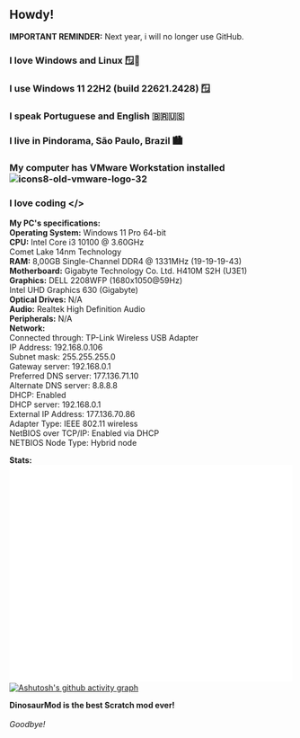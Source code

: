 
## Howdy!

**IMPORTANT REMINDER:** Next year, i will no longer use GitHub.

### I love Windows and Linux 🪟🐧

### I use Windows 11 22H2 (build 22621.2428) 🪟

### I speak Portuguese and English 🇧🇷🇺🇸

### I live in Pindorama, São Paulo, Brazil 🏙

### My computer has VMware Workstation installed <img src="https://i.ibb.co/522rf98/icons8-old-vmware-logo-32.png" alt="icons8-old-vmware-logo-32" border="0">

### I love coding &lt;/&gt;


**My PC's specifications:** <br/>
**Operating System:** Windows 11 Pro 64-bit <br/>
**CPU:** Intel Core i3 10100 @ 3.60GHz <br/> Comet Lake 14nm Technology <br/>
**RAM:** 8,00GB Single-Channel DDR4 @ 1331MHz (19-19-19-43) <br/>
**Motherboard:** Gigabyte Technology Co. Ltd. H410M S2H (U3E1) <br/>
**Graphics:** DELL 2208WFP (1680x1050@59Hz) <br/> Intel UHD Graphics 630 (Gigabyte) <br/>
**Optical Drives:** N/A <br/>
**Audio:** Realtek High Definition Audio <br/>
**Peripherals:** N/A <br/>
**Network:** <br/> Connected through:	TP-Link Wireless USB Adapter <br/>
IP Address:	192.168.0.106 <br/>
Subnet mask:	255.255.255.0 <br/>
Gateway server:	192.168.0.1 <br/>
Preferred DNS server:	177.136.71.10 <br/>
Alternate DNS server:	8.8.8.8 <br/>
DHCP:	Enabled<br/>
DHCP server:	192.168.0.1<br/>
External IP Address:	177.136.70.86<br/>
Adapter Type:	IEEE 802.11 wireless<br/>
NetBIOS over TCP/IP:	Enabled via DHCP<br/>
NETBIOS Node Type:	Hybrid node<br/>


**Stats:** <br/>
<picture>
  <img src="/github-metrics.svg" alt="Metrics">
</picture>
[![Ashutosh's github activity graph](https://github-readme-activity-graph.vercel.app/graph?username=JoseErnestoOnGithub&theme=github)](https://github.com/ashutosh00710/github-readme-activity-graph)

**DinosaurMod is the best Scratch mod ever!** <br/><br/>
*Goodbye!*
